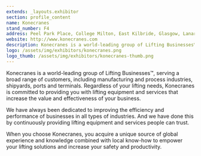 ```yaml
---
extends: _layouts.exhibitor
section: profile_content
name: Konecranes
stand_number: F4
address: Peel Park Place, College Milton, East Kilbride, Glasgow, Lanarkshire, G74 5LR
website: http://www.konecranes.com
description: Konecranes is a world-leading group of Lifting Businesses™, serving a broad range of customers, including manufacturing and process industries, shipyards, ports and terminals. Regardless of your lifting needs, Konecranes is committed to providing you with lifting equipment and services that increase the value and effectiveness of your business.
logo: /assets/img/exhibitors/konecranes.png
logo_thumb: /assets/img/exhibitors/konecranes-thumb.png
---
```


Konecranes is a world-leading group of Lifting Businesses™, serving a broad range of customers, including manufacturing and process industries, shipyards, ports and terminals. Regardless of your lifting needs, Konecranes is committed to providing you with lifting equipment and services that increase the value and effectiveness of your business.

We have always been dedicated to improving the efficiency and performance of businesses in all types of industries. And we have done this by continuously providing lifting equipment and services people can trust.

When you choose Konecranes, you acquire a unique source of global experience and knowledge combined with local know-how to empower your lifting solutions and increase your safety and productivity.
